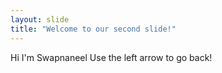 ```yaml
---
layout: slide
title: "Welcome to our second slide!"
---
```

Hi I'm Swapnaneel
Use the left arrow to go back!
